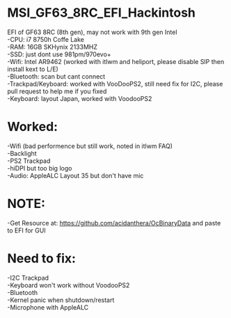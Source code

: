 # MSI_GF63_8RC_EFI_Hackintosh  
EFI of GF63 8RC (8th gen), may not work with 9th gen Intel  
-CPU: i7 8750h Coffe Lake  
-RAM: 16GB SKHynix 2133MHZ  
-SSD: just dont use 981pm/970evo+  
-Wifi: Intel AR9462 (worked with itlwm and heliport, please disable SIP then install kext to L/E)  
-Bluetooth: scan but cant connect  
-Trackpad/Keyboard: worked with VooDooPS2, still need fix for I2C, please pull request to help me if you fixed  
-Keyboard: layout Japan, worked with VoodooPS2  
  
# Worked:  
-Wifi (bad performence but still work, noted in itlwm FAQ)  
-Backlight  
-PS2 Trackpad  
-hiDPI but too big logo  
-Audio: AppleALC Layout 35 but don't have mic
# NOTE:  
-Get Resource at: https://github.com/acidanthera/OcBinaryData and paste to EFI for GUI  
  
# Need to fix:  
-I2C Trackpad  
-Keyboard won't work without VoodooPS2  
-Bluetooth  
-Kernel panic when shutdown/restart  
-Microphone with AppleALC  
  


